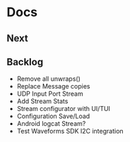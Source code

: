 # Docs

## Next


## Backlog
- Remove all unwraps()
- Replace Message copies
- UDP Input Port Stream
- Add Stream Stats
- Stream configurator with UI/TUI
- Configuration Save/Load
- Android logcat Stream?
- Test Waveforms SDK I2C integration

